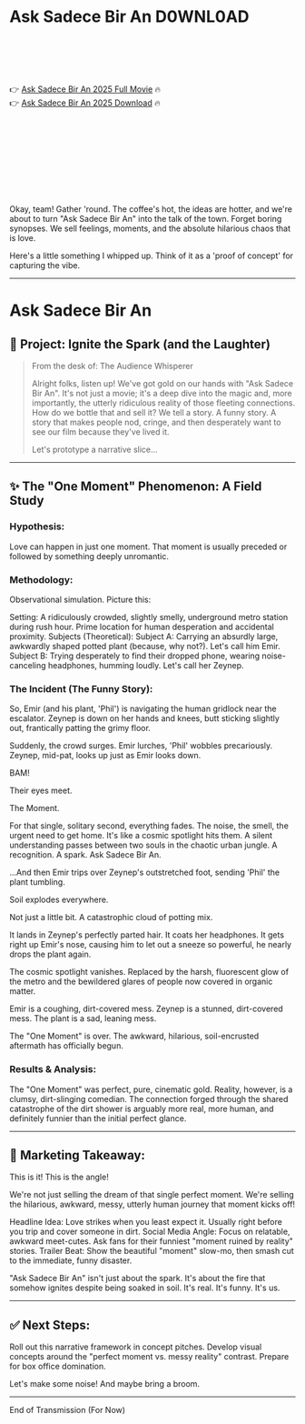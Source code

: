 # Ask Sadece Bir An D0WNL0AD

<br><br><br><br>


👉 <a href="https://Lonnie-nofedili1976.github.io/bjavyjkyin/">Ask Sadece Bir An 2025 Full Movie</a> 🔥
<br>
👉 <a href="https://Lonnie-nofedili1976.github.io/bjavyjkyin/">Ask Sadece Bir An 2025 Download</a> 🔥


<br><br><br><br><br><br><br><br>


Okay, team! Gather 'round. The coffee's hot, the ideas are hotter, and we're about to turn "Ask Sadece Bir An" into the talk of the town. Forget boring synopses. We sell feelings, moments, and the absolute hilarious chaos that is love.

Here's a little something I whipped up. Think of it as a 'proof of concept' for capturing the vibe.

---

# Ask Sadece Bir An

## 🚀 Project: Ignite the Spark (and the Laughter)

> From the desk of: The Audience Whisperer
>
> Alright folks, listen up! We've got gold on our hands with "Ask Sadece Bir An". It's not just a movie; it's a deep dive into the magic and, more importantly, the utterly ridiculous reality of those fleeting connections. How do we bottle that and sell it? We tell a story. A funny story. A story that makes people nod, cringe, and then desperately want to see our film because they've lived it.
>
> Let's prototype a narrative slice...

---

## ✨ The "One Moment" Phenomenon: A Field Study

### Hypothesis:
   Love can happen in just one moment.
   That moment is usually preceded or followed by something deeply unromantic.

### Methodology:
Observational simulation. Picture this:

   Setting: A ridiculously crowded, slightly smelly, underground metro station during rush hour. Prime location for human desperation and accidental proximity.
   Subjects (Theoretical):
       Subject A: Carrying an absurdly large, awkwardly shaped potted plant (because, why not?). Let's call him Emir.
       Subject B: Trying desperately to find their dropped phone, wearing noise-canceling headphones, humming loudly. Let's call her Zeynep.

### The Incident (The Funny Story):

So, Emir (and his plant, 'Phil') is navigating the human gridlock near the escalator. Zeynep is down on her hands and knees, butt sticking slightly out, frantically patting the grimy floor.

Suddenly, the crowd surges. Emir lurches, 'Phil' wobbles precariously. Zeynep, mid-pat, looks up just as Emir looks down.

BAM!

Their eyes meet.

The Moment.

For that single, solitary second, everything fades. The noise, the smell, the urgent need to get home. It's like a cosmic spotlight hits them. A silent understanding passes between two souls in the chaotic urban jungle. A recognition. A spark. Ask Sadece Bir An.

...And then Emir trips over Zeynep's outstretched foot, sending 'Phil' the plant tumbling.

Soil explodes everywhere.

Not just a little bit. A catastrophic cloud of potting mix.

It lands in Zeynep's perfectly parted hair. It coats her headphones. It gets right up Emir's nose, causing him to let out a sneeze so powerful, he nearly drops the plant again.

The cosmic spotlight vanishes. Replaced by the harsh, fluorescent glow of the metro and the bewildered glares of people now covered in organic matter.

Emir is a coughing, dirt-covered mess. Zeynep is a stunned, dirt-covered mess. The plant is a sad, leaning mess.

The "One Moment" is over. The awkward, hilarious, soil-encrusted aftermath has officially begun.

### Results & Analysis:

   The "One Moment" was perfect, pure, cinematic gold.
   Reality, however, is a clumsy, dirt-slinging comedian.
   The connection forged through the shared catastrophe of the dirt shower is arguably more real, more human, and definitely funnier than the initial perfect glance.

---

## 🎯 Marketing Takeaway:

This is it! This is the angle!

We're not just selling the dream of that single perfect moment. We're selling the hilarious, awkward, messy, utterly human journey that moment kicks off!

   Headline Idea: Love strikes when you least expect it. Usually right before you trip and cover someone in dirt.
   Social Media Angle: Focus on relatable, awkward meet-cutes. Ask fans for their funniest "moment ruined by reality" stories.
   Trailer Beat: Show the beautiful "moment" slow-mo, then smash cut to the immediate, funny disaster.

"Ask Sadece Bir An" isn't just about the spark. It's about the fire that somehow ignites despite being soaked in soil. It's real. It's funny. It's us.

---

## ✅ Next Steps:

   Roll out this narrative framework in concept pitches.
   Develop visual concepts around the "perfect moment vs. messy reality" contrast.
   Prepare for box office domination.

Let's make some noise! And maybe bring a broom.

---
End of Transmission (For Now)

